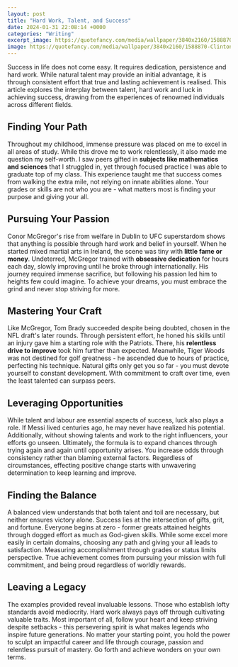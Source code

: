 ```yaml
---
layout: post
title: "Hard Work, Talent, and Success"
date: 2024-01-31 22:08:14 +0000
categories: "Writing"
excerpt_image: https://quotefancy.com/media/wallpaper/3840x2160/1588870-Clinton-Anderson-Quote-Average-talent-plus-hard-work-and.jpg
image: https://quotefancy.com/media/wallpaper/3840x2160/1588870-Clinton-Anderson-Quote-Average-talent-plus-hard-work-and.jpg
---
```


Success in life does not come easy. It requires dedication, persistence and hard work. While natural talent may provide an initial advantage, it is through consistent effort that true and lasting achievement is realised. This article explores the interplay between talent, hard work and luck in achieving success, drawing from the experiences of renowned individuals across different fields.
## Finding Your Path
Throughout my childhood, immense pressure was placed on me to excel in all areas of study. While this drove me to work relentlessly, it also made me question my self-worth. I saw peers gifted in **subjects like mathematics and sciences** that I struggled in, yet through focused practice I was able to graduate top of my class. This experience taught me that success comes from walking the extra mile, not relying on innate abilities alone. Your grades or skills are not who you are - what matters most is finding your purpose and giving your all.
## Pursuing Your Passion
Conor McGregor's rise from welfare in Dublin to UFC superstardom shows that anything is possible through hard work and belief in yourself. When he started mixed martial arts in Ireland, the scene was tiny with **little fame or money**. Undeterred, McGregor trained with **obsessive dedication** for hours each day, slowly improving until he broke through internationally. His journey required immense sacrifice, but following his passion led him to heights few could imagine. To achieve your dreams, you must embrace the grind and never stop striving for more.
## Mastering Your Craft 
Like McGregor, Tom Brady succeeded despite being doubted, chosen in the NFL draft's later rounds. Through persistent effort, he honed his skills until an injury gave him a starting role with the Patriots. There, his **relentless drive to improve** took him further than expected. Meanwhile, Tiger Woods was not destined for golf greatness - he ascended due to hours of practice, perfecting his technique. Natural gifts only get you so far - you must devote yourself to constant development. With commitment to craft over time, even the least talented can surpass peers.
## Leveraging Opportunities
While talent and labour are essential aspects of success, luck also plays a role. If Messi lived centuries ago, he may never have realized his potential. Additionally, without showing talents and work to the right influencers, your efforts go unseen. Ultimately, the formula is to expand chances through trying again and again until opportunity arises. You increase odds through consistency rather than blaming external factors. Regardless of circumstances, effecting positive change starts with unwavering determination to keep learning and improve.  
## Finding the Balance 
A balanced view understands that both talent and toil are necessary, but neither ensures victory alone. Success lies at the intersection of gifts, grit, and fortune. Everyone begins at zero - former greats attained heights through dogged effort as much as God-given skills. While some excel more easily in certain domains, choosing any path and giving your all leads to satisfaction. Measuring accomplishment through grades or status limits perspective. True achievement comes from pursuing your mission with full commitment, and being proud regardless of worldly rewards.
## Leaving a Legacy
The examples provided reveal invaluable lessons. Those who establish lofty standards avoid mediocrity. Hard work always pays off through cultivating valuable traits. Most important of all, follow your heart and keep striving despite setbacks - this persevering spirit is what makes legends who inspire future generations. No matter your starting point, you hold the power to sculpt an impactful career and life through courage, passion and relentless pursuit of mastery. Go forth and achieve wonders on your own terms.